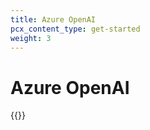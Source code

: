 ```yaml
---
title: Azure OpenAI
pcx_content_type: get-started
weight: 3
---
```


# Azure OpenAI
{{<render file="_azureopenai.md">}}
